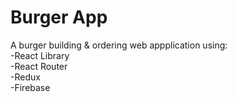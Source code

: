 # Burger App  
A burger building & ordering web appplication using:   
-React Library   
-React Router    
-Redux   
-Firebase

